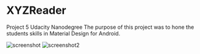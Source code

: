 # XYZReader
Project 5 Udacity Nanodegree
The purpose of this project was to hone the students skills in Material Design for Android.

![screenshot](https://cloud.githubusercontent.com/assets/13584530/18076754/8780e09a-6e4e-11e6-8388-0a9fcf7315b7.PNG)
![screenshot2](https://cloud.githubusercontent.com/assets/13584530/18076838/1a7154fc-6e4f-11e6-8be6-7e63b0618332.PNG)

